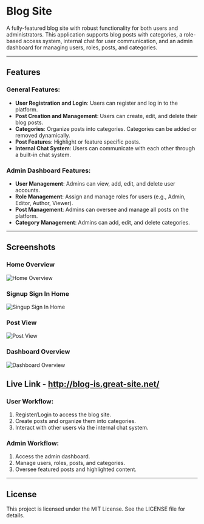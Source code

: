# Blog Site

A fully-featured blog site with robust functionality for both users and administrators. This application supports blog posts with categories, a role-based access system, internal chat for user communication, and an admin dashboard for managing users, roles, posts, and categories.

---

## Features

### General Features:
- **User Registration and Login**: Users can register and log in to the platform.
- **Post Creation and Management**: Users can create, edit, and delete their blog posts.
- **Categories**: Organize posts into categories. Categories can be added or removed dynamically.
- **Post Features**: Highlight or feature specific posts.
- **Internal Chat System**: Users can communicate with each other through a built-in chat system.

### Admin Dashboard Features:
- **User Management**: Admins can view, add, edit, and delete user accounts.
- **Role Management**: Assign and manage roles for users (e.g., Admin, Editor, Author, Viewer).
- **Post Management**: Admins can oversee and manage all posts on the platform.
- **Category Management**: Admins can add, edit, and delete categories.

---

## Screenshots

### Home Overview
![Home Overview](https://i.postimg.cc/3NrygJpx/image.png)

### Signup Sign In Home
![Singup Sign In Home](https://i.postimg.cc/PrxpJJT6/image.png)

### Post View
![Post View](https://i.postimg.cc/y6n37c4g/image.png)

### Dashboard Overview
![Dashboard Overview](https://i.postimg.cc/8Chs9rmC/image.png)

## Live Link - http://blog-is.great-site.net/
### User Workflow:
1. Register/Login to access the blog site.
2. Create posts and organize them into categories.
3. Interact with other users via the internal chat system.

### Admin Workflow:
1. Access the admin dashboard.
2. Manage users, roles, posts, and categories.
3. Oversee featured posts and highlighted content.

---

## License

This project is licensed under the MIT License. See the LICENSE file for details.
